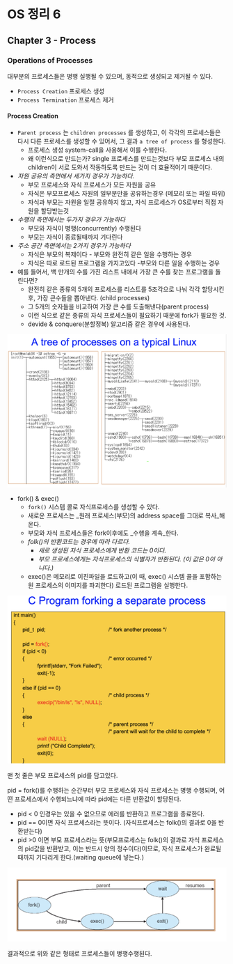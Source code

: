 OS 정리 6
========

Chapter 3 - Process
--------------

### Operations of Processes

대부분의 프로세스들은 병행 실행될 수 있으며, 동적으로 생성되고 제거될 수 있다.

* `Process Creation` 프로세스 생성
* `Process Termination` 프로세스 제거



#### Process Creation

* `Parent process` 는 `children processes` 를 생성하고, 이 각각의 프로세스들은 다시 다른 프로세스를 생성할 수 있어서, 그 결과 `a tree of process` 를 형성한다.
  * 프로세스 생성 system-call을 사용해서 이를 수행한다.
  * 왜 이런식으로 만드는가? single 프로세스를 만드는것보다 부모 프로세스 내의 children이 서로 도와서 작동하도록 만드는 것이 더 효율적이기 때문이다.
* _자원 공유의 측면에서 세가지 경우가 가능하다._
  * 부모 프로세스와 자식 프로세스가 모든 자원을 공유
  * 자식은 부모프로세스 자원의 일부분만을 공유하는경우 (메모리 또는 파일 따위)
  * 자식과 부모는 자원을 일절 공유하지 않고, 자식 프로세스가 OS로부터 직접 자원을 할당받는것
* _수행의 측면에서는 두가지 경우가 가능하다_
  * 부모와 자식이 병행(concurrently) 수행된다
  * 부모는 자식이 종료될때까지 기다린다
* _주소 공간 측면에서는 2가지 경우가 가능하다_
  * 자식은 부모의 복제이다 - 부모와 완전히 같은 일을 수행하는 경우
  * 자식은 따로 로드된 프로그램을 가지고있다 -부모와 다른 일을 수행하는 경우
* 예를 들어서, 백 만개의 수를 가진 리스트 내에서 가장 큰 수를 찾는 프로그램을 돌린다면?
  * 완전히 같은 종류의 5개의 프로세스를 리스트를 5조각으로 나눠 각각 할당시킨 후, 가장 큰수들을 뽑아낸다. (child processes)
  * 그 5개의 숫자들을 비교하여 가장 큰 수를 도출해낸다(parent process)
  * 이런 식으로 같은 종류의 자식 프로세스들이 필요하기 때문에 fork가 필요한 것.
  * devide & conquere(분할정복) 알고리즘 같은 경우에 사용된다.



<center><img src="./img/A tree of processes on a typical Linux.png"></img></center>



* fork() & exec()
  * `fork()` 시스템 콜로 자식프로세스를 생성할 수 있다.
  * 새로운 프로세스는 _원래 프로세스(부모)의 address space를 그대로 복사_해온다. 
  * 부모와 자식 프로세스들은 fork이후에도 _수행을 계속_한다.
  * _folk()의 반환코드는 경우에 따라 다르다._
    * _새로 생성된 자식 프로세스에게 반환 코드는 0이다._
    * _부모 프로세스에게는 자식프로세스의 식별자가 반환된다. (이 값은 0이 아니다.)_
  * exec()은 메모리로 이진파일을 로드하고(이 때, exec() 시스템 콜을 포함하는 원 프로세스의 이미지를 파괴한다) 로드된 프로그램을 실행한다.

<center><img src="./img/C program forking a separate process.png"></img></center>

맨 첫 줄은 부모 프로세스의 pid를 담고있다.

pid = fork()를 수행하는 순간부터 부모 프로세스와 자식 프로세스는 병행 수행되며, 어떤 프로세스에서 수행되느냐에 따라 pid에는 다른 반환값이 할당된다.

* pid < 0 인경우는 있을 수 없으므로 에러를 반환하고 프로그램을 종료한다.
* pid == 0이면 자식 프로세스라는 뜻이다. (자식프로세스는 folk()의 결과로 0을 반환받는다)
* pid >0 이면 부모 프로세스라는 뜻(부모프로세스는 folk()의 결과로 자식 프로세스의 pid값을 반환받고, 이는 반드시 양의 정수이다)이므로, 자식 프로세스가 완료될 때까지 기다리게 한다.(waiting queue에 넣는다.)

<center><img src="./img/C program forking a separate process2.png"></img></center>

결과적으로 위와 같은 형태로 프로세스들이 병행수행된다.



